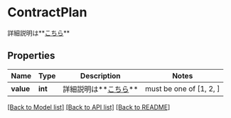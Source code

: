 # ContractPlan

詳細説明は**[こちら](#tag/contracts)**

## Properties
Name | Type | Description | Notes
------------ | ------------- | ------------- | -------------
**value** | **int** | 詳細説明は**[こちら](#tag/contracts)** |  must be one of [1, 2, ]

[[Back to Model list]](../README.md#documentation-for-models) [[Back to API list]](../README.md#documentation-for-api-endpoints) [[Back to README]](../README.md)


